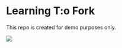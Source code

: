 # Learning T:o Fork

This repo is created for demo purposes only.

![](https://media.giphy.com/media/UrEQirmnMPxBwToULv/giphy.gif)
